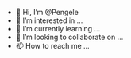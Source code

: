 - 👋 Hi, I’m @Pengele
- 👀 I’m interested in ...
- 🌱 I’m currently learning ...
- 💞️ I’m looking to collaborate on ...
- 📫 How to reach me ...

<!---
Pengele/Pengele is a ✨ special ✨ repository because its `README.md` (this file) appears on your GitHub profile.
You can click the Preview link to take a look at your changes.
--->
